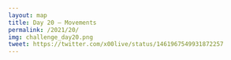 ```yaml
---
layout: map
title: Day 20 – Movements
permalink: /2021/20/
img: challenge_day20.png
tweet: https://twitter.com/x00live/status/1461967549931872257
---
```

